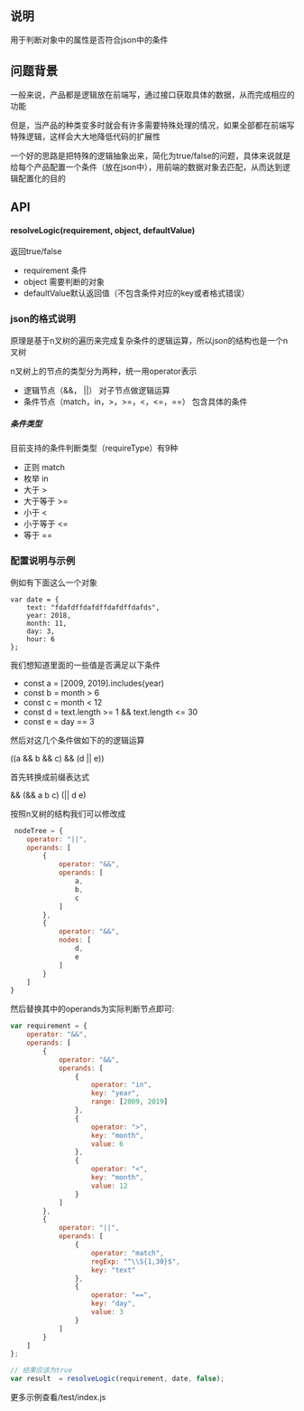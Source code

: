 ## 说明
用于判断对象中的属性是否符合json中的条件
## 问题背景
一般来说，产品都是逻辑放在前端写，通过接口获取具体的数据，从而完成相应的功能

但是，当产品的种类变多时就会有许多需要特殊处理的情况，如果全部都在前端写特殊逻辑，这样会大大地降低代码的扩展性

一个好的思路是把特殊的逻辑抽象出来，简化为true/false的问题，具体来说就是给每个产品配置一个条件（放在json中），用前端的数据对象去匹配，从而达到逻辑配置化的目的
## API
#### resolveLogic(requirement, object, defaultValue)
返回true/false
- requirement 条件
- object 需要判断的对象
- defaultValue默认返回值（不包含条件对应的key或者格式错误）

### json的格式说明
原理是基于n叉树的遍历来完成复杂条件的逻辑运算，所以json的结构也是一个n叉树

n叉树上的节点的类型分为两种，统一用operator表示
- 逻辑节点（&&， ||）
对子节点做逻辑运算
- 条件节点（match，in，>，>=，<，<=，==）
包含具体的条件

##### 条件类型
目前支持的条件判断类型（requireType）有9种
- 正则 match
- 枚举 in
- 大于 >
- 大于等于 >=
- 小于 <
- 小于等于 <=
- 等于 ==

### 配置说明与示例
例如有下面这么一个对象
```
var date = {
    text: "fdafdffdafdffdafdffdafds",
    year: 2018,
    month: 11,
    day: 3,
    hour: 6
};
```
我们想知道里面的一些值是否满足以下条件
- const a = [2009, 2019].includes(year)
- const b = month > 6
- const c = month < 12
- const d = text.length >= 1 && text.length <= 30
- const e = day == 3

然后对这几个条件做如下的的逻辑运算

((a && b && c) && (d || e))

首先转换成前缀表达式

&& (&& a b c) (|| d e)

按照n叉树的结构我们可以修改成
``` js
 nodeTree = {
    operator: "||",
    operands: [
        {
            operator: "&&",
            operands: [
                a,
                b,
                c
            ]
        },
        {
            operator: "&&",
            nodes: [
                d,
                e
            ]
        }
    ]
}
```
然后替换其中的operands为实际判断节点即可:
``` js
var requirement = {
    operator: "&&",
    operands: [
        {
            operator: "&&",
            operands: [
                {
                    operator: "in",
                    key: "year",
                    range: [2009, 2019]
                },
                {
                    operator: ">",
                    key: "month",
                    value: 6
                },
                {
                    operator: "<",
                    key: "month",
                    value: 12
                }
            ]
        },
        {
            operator: "||",
            operands: [
                {
                    operator: "match",
                    regExp: "^\\S{1,30}$",
                    key: "text"
                },
                {
                    operator: "==",
                    key: "day",
                    value: 3
                }
            ]
        }
    ]
};

// 结果应该为true
var result  = resolveLogic(requirement, date, false);
```
更多示例查看/test/index.js

